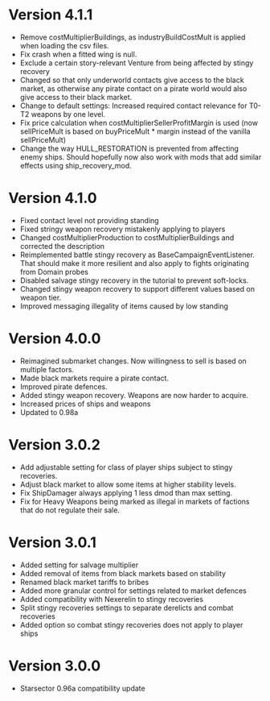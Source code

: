 # Version 4.1.1
* Remove costMultiplierBuildings, as industryBuildCostMult is applied when loading the csv files.
* Fix crash when a fitted wing is null.
* Exclude a certain story-relevant Venture from being affected by stingy recovery
* Changed so that only underworld contacts give access to the black market, as otherwise any pirate contact on a pirate world would also give access to their black market.
* Change to default settings: Increased required contact relevance for T0-T2 weapons by one level.
* Fix price calculation when costMultiplierSellerProfitMargin is used (now sellPriceMult is based on buyPriceMult * margin instead of the vanilla sellPriceMult)
* Change the way HULL_RESTORATION is prevented from affecting enemy ships. Should hopefully now also work with mods that add similar effects using ship_recovery_mod.

# Version 4.1.0
* Fixed contact level not providing standing
* Fixed stringy weapon recovery mistakenly applying to players
* Changed costMultiplierProduction to costMultiplierBuildings and corrected the description
* Reimplemented battle stingy recovery as BaseCampaignEventListener. That should make it more resilient and also apply to fights originating from Domain probes
* Disabled salvage stingy recovery in the tutorial to prevent soft-locks.
* Changed stingy weapon recovery to support different values based on weapon tier.
* Improved messaging illegality of items caused by low standing

# Version 4.0.0
* Reimagined submarket changes. Now willingness to sell is based on multiple factors.
* Made black markets require a pirate contact.
* Improved pirate defences.
* Added stingy weapon recovery. Weapons are now harder to acquire.
* Increased prices of ships and weapons
* Updated to 0.98a

# Version 3.0.2
* Add adjustable setting for class of player ships subject to stingy recoveries.
* Adjust black market to allow some items at higher stability levels.
* Fix ShipDamager always applying 1 less dmod than max setting.
* Fix for Heavy Weapons being marked as illegal in markets of factions that do not regulate their sale.

# Version 3.0.1

* Added setting for salvage multiplier
* Added removal of items from black markets based on stability
* Renamed black market tariffs to bribes
* Added more granular control for settings related to market defences
* Added compatibility with Nexerelin to stingy recoveries
* Split stingy recoveries settings to separate derelicts and combat recoveries
* Added option so combat stingy recoveries does not apply to player ships

# Version 3.0.0

* Starsector 0.96a compatibility update
